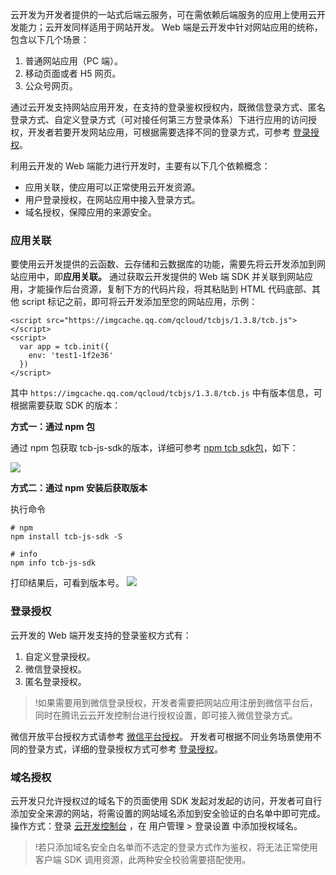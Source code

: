 
云开发为开发者提供的一站式后端云服务，可在需依赖后端服务的应用上使用云开发能力；云开发同样适用于网站开发。
Web 端是云开发中针对网站应用的统称，包含以下几个场景：
1. 普通网站应用（PC 端）。
2. 移动页面或者 H5 网页。
3. 公众号网页。



通过云开发支持网站应用开发，在支持的登录鉴权授权内，既微信登录方式、匿名登录方式、自定义登录方式（可对接任何第三方登录体系）下进行应用的访问授权，开发者若要开发网站应用，可根据需要选择不同的登录方式，可参考 [登录授权](https://cloud.tencent.com/document/product/876/41728)。

利用云开发的 Web 端能力进行开发时，主要有以下几个依赖概念：
- 应用关联，使应用可以正常使用云开发资源。
- 用户登录授权，在网站应用中接入登录方式。
- 域名授权，保障应用的来源安全。

### 应用关联
要使用云开发提供的云函数、云存储和云数据库的功能，需要先将云开发添加到网站应用中，即**应用关联。**
通过获取云开发提供的 Web 端 SDK 并关联到网站应用，才能操作后台资源，复制下方的代码片段，将其粘贴到 HTML 代码底部、其他 script 标记之前，即可将云开发添加至您的网站应用，示例：

```
<script src="https://imgcache.qq.com/qcloud/tcbjs/1.3.8/tcb.js"></script>
<script>
  var app = tcb.init({
    env: 'test1-1f2e36'
  })
</script>
```

其中 `https://imgcache.qq.com/qcloud/tcbjs/1.3.8/tcb.js` 中有版本信息，可根据需要获取 SDK 的版本：

**方式一：通过 npm 包**

通过 npm 包获取 tcb-js-sdk的版本，详细可参考 [npm tcb sdk包](https://www.npmjs.com/package/tcb-js-sdk)，如下：

![](https://main.qcloudimg.com/raw/5aaf5f8036cede5d75b3888391dbf734.jpg)


**方式二：通过 npm 安装后获取版本**

执行命令

```
# npm
npm install tcb-js-sdk -S

# info 
npm info tcb-js-sdk
```

打印结果后，可看到版本号。
![](https://main.qcloudimg.com/raw/59955c57dd8c259921106bbb562682c5.jpg)


### 登录授权
云开发的 Web 端开发支持的登录鉴权方式有：
1. 自定义登录授权。
2. 微信登录授权。
3. 匿名登录授权。

>!如果需要用到微信登录授权，开发者需要把网站应用注册到微信平台后，同时在腾讯云云开发控制台进行授权设置，即可接入微信登录方式。

微信开放平台授权方式请参考 [微信平台授权](https://open.weixin.qq.com/cgi-bin/frame?t=home/web_tmpl&lang=zh_CN)。
开发者可根据不同业务场景使用不同的登录方式，详细的登录授权方式可参考 [登录授权](https://cloud.tencent.com/document/product/876/41728)。


### 域名授权

云开发只允许授权过的域名下的页面使用 SDK 发起对发起的访问，开发者可自行添加安全来源的网站，将需设置的网站域名添加到安全验证的白名单中即可完成。
操作方式：登录 [云开发控制台](https://console.cloud.tencent.com/tcb/user) ，在 用户管理 > 登录设置 中添加授权域名。

>!若只添加域名安全白名单而不选定的登录方式作为鉴权，将无法正常使用客户端 SDK 调用资源，此两种安全校验需要搭配使用。


